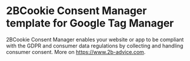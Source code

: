 # 2BCookie Consent Manager template for Google Tag Manager
2BCookie Consent Manager enables your website or app to be compliant with the GDPR and consumer data regulations by collecting and handling consumer consent. More on https://www.2b-advice.com.
